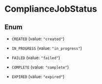 

# ComplianceJobStatus

## Enum


* `CREATED` (value: `"created"`)

* `IN_PROGRESS` (value: `"in_progress"`)

* `FAILED` (value: `"failed"`)

* `COMPLETE` (value: `"complete"`)

* `EXPIRED` (value: `"expired"`)



